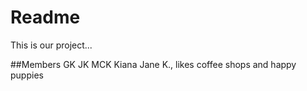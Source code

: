 # Readme
This is our project...

##Members
GK
JK
MCK
Kiana Jane K., likes coffee shops and happy puppies